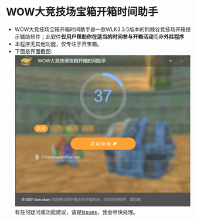 # WOW大竞技场宝箱开箱时间助手
 - WOW大竞技场宝箱开箱时间助手是一款WLK3.3.5版本的荆棘谷竞技场开箱提示辅助软件；此软件**仅用户帮助你在适当的时间参与开箱活动**而非**外挂程序**
 - 本程序无其他功能，仅专注于开宝箱。
 - 下面是界面截图:
![screen for software!](screen.png "screen")
有任何疑问或功能建议，请提[Issues](https://github.com/viger/wow-assistants/issues)，我会尽快处理。
